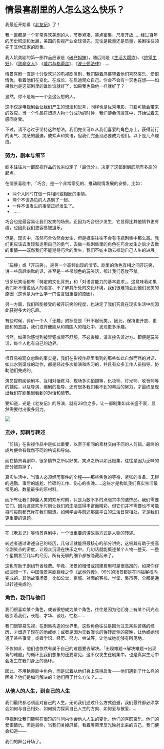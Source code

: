 # 情景喜剧里的人怎么这么快乐？



我最近开始看《[老友记](https://www.douban.com/link2/?url=https%3A%2F%2Fmovie.douban.com%2Fsubject%2F1393859%2F&query=%E8%80%81%E5%8F%8B%E8%AE%B0&cat_id=1002&type=search&pos=0)》了！

我一直都是一个非常喜欢美剧的人，节奏紧凑、笑点密集、尺度开放……经过百年的历史积淀和发展，美国的影视产业全球领先。无论是数量还是质量，美剧往往领先于其他国家的剧集。

我入坑美剧的第一部作品应该是《[破产姐妹](https://www.douban.com/link2/?url=https%3A%2F%2Fmovie.douban.com%2Fsubject%2F6395245%2F&query=%E7%A0%B4%E4%BA%A7%E5%A7%90%E5%A6%B9&cat_id=1002&type=search&pos=0)》，随后则是《[生活大爆炸](https://movie.douban.com/subject/2156528/)》、《[绝望主妇](https://www.douban.com/link2/?url=https%3A%2F%2Fmovie.douban.com%2Fsubject%2F1337286%2F&query=%E7%BB%9D%E6%9C%9B%E4%B8%BB%E5%A6%87&cat_id=1002&type=search&pos=0)》、《[致命女人](https://www.douban.com/link2/?url=https%3A%2F%2Fmovie.douban.com%2Fsubject%2F30401122%2F&query=%E8%87%B4%E5%91%BD%E5%A5%B3%E4%BA%BA&cat_id=1002&type=search&pos=0)》、《[威尔与格蕾丝](https://www.douban.com/link2/?url=https%3A%2F%2Fmovie.douban.com%2Fsubject%2F1418238%2F&query=%E5%A8%81%E5%B0%94%E4%B8%8E%E6%A0%BC%E8%95%BE%E4%B8%9D&cat_id=1002&type=search&pos=0)》、《[波士顿法律](https://www.douban.com/link2/?url=https%3A%2F%2Fmovie.douban.com%2Fsubject%2F1754882%2F&query=%E6%B3%A2%E5%A3%AB%E9%A1%BF%E6%B3%95%E5%BE%8B&cat_id=1002&type=search&pos=0)》……

情景喜剧一直是十分受欢迎的电视剧类别，我们隔着屏幕望着他们喜怒哀乐、爱恨情仇，看着他们在变化、在成长、在启迪观众自己。你会不会有一天也在想——如果我也是这部剧里的谁谁谁就好了，如果我也像他一样就好了？

显然，你不是唯一一个会这么想的人。

这不仅是电视剧会让我们产生的想法和思考，同样也是优秀电影、书籍可能会带来的效应。当一个作品在塑造人物十分成功的时候，我们便会沉浸其中，开始试着去感同身受。

不过，请不必过于坚持这种想法。我们完全可以从我们喜爱的角色身上，获得前行的勇气、灵感的启迪，或欢声和笑语，但我们完全没必要成为他们。以下是几点理由。

### 努力，剧本与细节

剧本往往为一部影视作品的优劣设定了「最低分」，决定了这部剧到底能有多高的起点。

在情景喜剧中，「巧合」是一个非常常见的、推动剧情发展的安排。比如：

- 两个人同时在做一件相同或相反的事情。
- 两个不该遇见的人遇到了一起。
- 一件不该发生的事情正好发生了。
- ……

巧合也是最容易让我们发笑的场景。正因为巧合很少发生，它显得比其他情节更有趣，也因此我们更容易被逗乐。

但是，现实中，虽然巧合依然会发生，但是概率往往不会有电视剧集中那么高。我们更应该去发现和运用自己的勇气，去做一些剧集里的角色在巧合发生之后才去做的事情——既然我们不能期待巧合的发生，我们不妨主动去推动自己人生的进展。

---

「玩梗」或「开玩笑」，是另一个高频出现的情节。剧里的角色互相之间开玩笑，讲一些风趣幽默的话，甚至是一些带颜色的玩笑话，都让我们忍俊不禁。

很多玩笑话都有「特定的文化背景」和「对语言能力的基本要求」，这意味着如果我们听不懂说话人的语言、不了解其所处的文化环境，我们很难领会到他们发笑的原因（这也是为什么学一门语言很重要的原因）。

另一方面，我们所能接受的被开玩笑的程度，也决定了我们究竟在现实生活中能因此获得多大的乐趣。

有些时候，评价一个人「无趣」的标签是「开不起玩笑」。因此，保持更开放、更随和的态度，我们或许便能从和周围人的相处中，发现更多乐趣。

当然，如果你感觉到被冒犯或很不舒服，不必害臊，请直接告诉对方。即便是玩笑话，每个人也有自己的边界。

---

很容易被观众忽略的事实是，我们在影视作品里看到的那些如此自然而然的对话、如此水到渠成的动作，都是经过多次排演和练习的，并且有众多工作人员指导、协助他们完成的。

演员提前阅读剧本、互相对话练习、现场多次拍摄等，化妆师、灯光师、收音师等的辅佐，以及导演、编剧的指导，还有很多我们看不到的幕后的努力，才最终呈现出我们在剧集里看到的对话和情节。

要知道，光是《老友记》的导演，就有28位之多。让一部剧集如此长盛不衰，显然需要付出很多努力。

![](https://s2.loli.net/2022/06/29/9cjfrJMOdtAeqQm.png)

### 玄妙，剪辑与转述

「剪辑」在影视作品中是如此重要，以至于相同的素材交由不同的人剪辑，最终的成片便会有截然不同的格调和导向。

而在情景喜剧中，很多情节之所以好笑，笑点之所以如此密集，往往是因为乏味的部分被剪掉了。

真实生活中，当事人必须经历事件的全程——那些焦急的等待、紧张的准备、无聊的通勤、事后的尴尬、忙碌的工作、伤心的夜晚……这些才是构筑我们真实生活最常见的、数量最多的原材料。

而所有让我们捧腹大笑的欢乐时刻，只是为数不多的点缀其中的装饰品。我们需要它们，因为这些欢乐时刻让我们的生活显得丰富而精彩。但它们并不需要也不可能每时每刻都充斥在我们周遭。如何学会与前述那些平白的生活日常相处，才是我们更重要的课题。

---

在《老友记》等情景喜剧中，一个很重要的讲故事方式是人物的转述。

转述者通过讲述自己的经历，几句话就能将最核心的部分讲完，这极其有助于提高全剧笑点的密度，让观众沉浸在快乐之中。几句话就能概述某个人物一整天、一整个星期甚至几年的经历，所有无聊的细节都被隐藏起来了。

这也有助于剧组节省经费。毕竟，场景的租借或搭建费用可是很高昂的。如果你仔细回想一下，中国情景喜剧巅峰之作《[武林外传](https://movie.douban.com/subject/3882715/)》，99%的场景都是在同福客栈内完成的。其他故事场景，比如公堂、京城、对面的客栈、学堂、集市等，全都是通过转述完成的。

### 角色，我们与他们

我们很喜欢某个角色，或者很想成为某个角色，往往是因为他们身上有某个闪光点吸引着我们，长相、才华、谈吐、性格……

我们很容易忽视，在剧集构造的世界里，这些角色往往是因为过去某些苦痛的经历，才塑造了现在的他或她；或者是因为无数漫长的辗转反侧的夜晚，让他或她想通了某些事情；或者学识、经历、努力、尝试等，让他或她能够有所见地。

不仅如此，他们也依然有属于自己的难题要去解决。「出现难题→解决难题→出现新的难题」的循环比我们想象的还要常见。这不仅发生在剧集中，也是真实生活中会发生在我们身上的循环。

因此，不用艳羡剧中角色，而是试着从他们身上获得启发——他们遇到了什么样的困难？他们是如何解决的？他们用了什么方法？……

### 从他人的人生，到自己的人生

我们最终都必须面对自己的人生。无论我们通过什么方式逃避，我们最终都必须学会如何与自己相处、如何努力探索自己人生的方向、如何爱与被爱……

电视剧让我们能够在很短的时间内体会他人人生的变化，他们的喜怒哀乐，他们的爱恨情仇。但是最终，当我们关掉屏幕，看着屏幕里反光映射出来的自己，我们便会知道——

我们的舞台开场了。